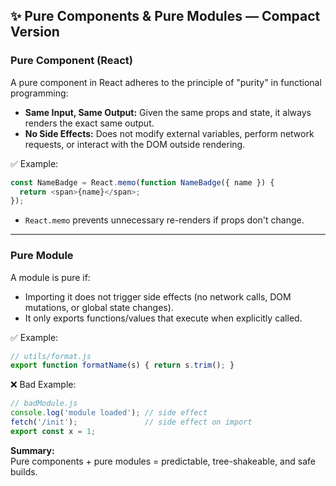 ## ✨ Pure Components & Pure Modules — Compact Version

### Pure Component (React)
A pure component in React adheres to the principle of "purity" in functional programming:

- **Same Input, Same Output:** Given the same props and state, it always renders the exact same output.  
- **No Side Effects:** Does not modify external variables, perform network requests, or interact with the DOM outside rendering.

✅ Example:
```js
const NameBadge = React.memo(function NameBadge({ name }) {
  return <span>{name}</span>;
});
```
- `React.memo` prevents unnecessary re-renders if props don't change.

---

### Pure Module
A module is pure if:

- Importing it does not trigger side effects (no network calls, DOM mutations, or global state changes).  
- It only exports functions/values that execute when explicitly called.

✅ Example:
```js
// utils/format.js
export function formatName(s) { return s.trim(); }
```

❌ Bad Example:
```js
// badModule.js
console.log('module loaded'); // side effect
fetch('/init');               // side effect on import
export const x = 1;
```

**Summary:**  
Pure components + pure modules = predictable, tree-shakeable, and safe builds.